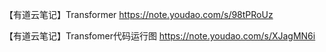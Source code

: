 【有道云笔记】Transformer
https://note.youdao.com/s/98tPRoUz

【有道云笔记】Transfomer代码运行图
https://note.youdao.com/s/XJagMN6i